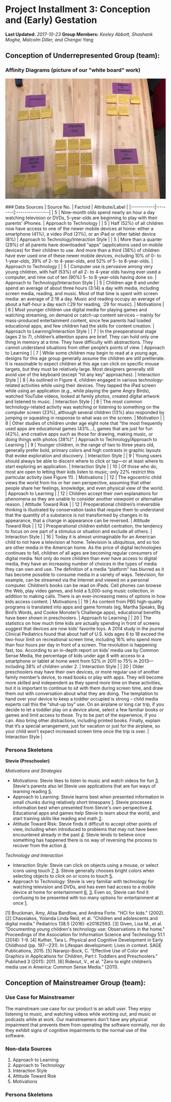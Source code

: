 # Project Installment 3: Conception and (Early) Gestation

**Last Updated:** *2017-10-23*
**Group Members:** *Keeley Abbott, Shashank Moghe, Malcolm Diller, and Chengxi Yang*

## Conception of Underrepresented Group (team):
### Affinity Diagrams (picture of our "white board" work)
![Affinity Diagram](affinityDiagram.png)

<div class="page-break"></div>
### Data Sources
| Source No. | Factoid | Attribute/Label |
|:-----------|:--------|:----------------|
| 5 | Nine-month olds spend nearly an hour a day watching television or DVDs, 5-year-olds are beginning to play with their parents' iPhones. | Approach to Technology |
| 5 | Half (52%) of all children now have access to one of the newer mobile devices at home: either a smartphone (41%), a video iPod (21%), or an iPad or other tablet device (8%) | Approach to Technology/Interaction Style |
| 5 | More than a quarter (29%) of all parents have downloaded “apps” (applications used on mobile devices) for their children to use. And more than a third (38%) of children have ever used one of these newer mobile devices, including 10% of 0- to 1-year-olds, 39% of 2- to 4-year-olds, and 52% of 5- to 8-year-olds. | Approach to Technology |
| 5 | Computer use is pervasive among very young children, with half (53%) of all 2- to 4-year olds having ever used a computer, and nine out of ten (90%) 5- to 8-year-olds having done so. | Approach to Technology/Interaction Style |
| 5 | Children age 8 and under spend an average of about three hours (3:14) a day with media, including screen media, reading, and music. Most of that time is spent with screen media: an average of 2:16 a day. Music and reading occupy an average of about a half-hour a day each (:29 for reading, :29 for music). | Motivations |
| 6 | Most younger children use digital media for playing games and watching streaming, on demand or catch-up content services – mainly for mass-produced entertainment content, since few parents had loaded educational apps, and few children had the skills for content creation. | Approach to Learning/Interaction Style |
| 7 | In the preoperational stage (ages 2 to 7), children’s attention spans are brief. They can hold only one thing in memory at a time. They have difficulty with abstractions. They cannot understand situations from other people’s points of view. | Approach to Learning |
| 7 | While some children may begin to read at a young age, designs for this age group generally assume the children are still preliterate. It is reasonable to expect children at this age can click on specific mouse targets, but they must be relatively large. Most designers generally still avoid use of the keyboard (except “hit any key” approaches). | Interaction Style |
| 8 | As outlined in Figure 4, children engaged in various technology-related activities while using their devices. They tapped the iPad screen while using an application (e.g., while playing the game Angry Birds), watched YouTube videos, looked at family photos, created digital artwork and listened to music. | Interaction Style |
| 8 | The most common technology-related activity was watching or listening to something on the computer screen (23%), although several children (13%) also responded by jumping or squealing in response to what was on the screen. | Motivation |
| 8 | Other studies of children under age eight note that “the most frequently used apps are educational games (43%...), games that are just for fun (42%), and creative apps such as those for drawing, making music, or doing things with photos (38%)”. | Approach to Technology/Approach to Learning |
| 9 | Younger children, in the range of two to three years old, generally prefer bold, primary colors and high contrasts in graphic layouts that evoke exploration and discovery. | Interaction Style |
| 9 | Young users should always be able to discern where to click or tap—or at least where to start exploring an application. | Interaction Style |
| 10 | Of those who do, most are open to letting their kids listen to music; only 22% restrict this particular activity (see Figure 11). | Motivations |
| 12 | The egocentric child views the world from his or her own perspective, assuming that other people share her feelings, knowledge, and even physical view of the world. | Approach to Learning |
| 12 | Children accept their own explanations for phenomena as they are unable to consider another viewpoint or alternative reason. | Attitude Toward Risk |
| 12 | Preoperational children’s irreversible thinking is illustrated by conservation tasks that require them to understand that the quantity of a substance is not transformed by changes in its appearance, that a change in appearance can be reversed. | Attitude Toward Risk |
| 12 | Preoperational children exhibit centration, the tendency to focus on one part of a stimulus or situation and exclude all others. | Interaction Style |
| 16 | Today it is almost unimaginable for an American child to not have a television at home. Television is ubiquitous, and so too are other media in the American home. As the price of digital technologies continues to fall, children of all ages are becoming regular consumers of digital media. Not only do more children than ever have access to digital media, they have an increasing number of choices in the types of media they can own and use. The definition of a media “platform” has blurred as it has become possible to consume media in a variety of ways. Television, for example, can be streamed via the Internet and viewed on a personal computer. Children’s books can be read on iPads. Cell phones can browse the Web, play video games, and hold a 5,000-song music collection, in addition to making calls. There is an ever-increasing menu of options in how kids access content. | Motivations |
| 19 | As content from PBS high-quality programs is translated into apps and game formats (eg, Martha Speaks, Big Bird’s Words, and Cookie Monster’s Challenge apps), educational benefits have been shown in preschoolers. | Approach to Learning |
| 20 | The statistics on how much time kids are actually spending in front of screens suggest that devices are now kids’ favorite toys. A 2014 study in the journal Clinical Pediatrics found that about half of U.S. kids ages 6 to 18 exceed the two-hour limit on recreational screen time, including 16% who spend more than four hours per day in front of a screen. The revolution is happening fast, too. According to an in-depth report on kids’ media use by Common Sense Media, the percentage of kids under age 8 with access to a smartphone or tablet at home went from 52% in 2011 to 75% in 2013—including 38% of children under 2. | Interaction Style |
| 20 | Older preschoolers may have their own devices, or more regular use of another family member’s device, to read books or play with apps. They will become more skilled and independent as they spend more time on these activities, but it is important to continue to sit with them during screen time, and draw them out with conversation about what they are doing. The temptation to hand over your device to keep a toddler occupied is strong – child media experts call this the “shut-up toy” use. On an airplane or long car trip, if you decide to let a toddler play on a device alone, select a few familiar books or games and limit access to those. Try to be part of the experience, if you can. Also bring other distractions, including printed books. Finally, explain that it’s a special arrangement, just for vacation or just for the airplane, so your child won’t expect increased screen time once the trip is over. | Interaction Style |

### Persona Skeletons
**Stevie (Preschooler)**

_Motivations and Strategies_
  - Motivations: Stevie likes to listen to music and watch videos for fun [3](#g14). Stevie's parents also let Stevie use applications that are fun ways of learning reading [5](#r11).
  - Approach to Learning: Stevie learns best when presented information in small chunks during relatively short timespans [1](#b02). Stevie processes information best when presented from Stevie's own perspective [4](#k15). Educational apps and games help Stevie to learn about the world, and start training skills like reading and math [2](#c16).
  - Attitude Toward Risk: Stevie finds it difficult to accept other points of view, including when introduced to problems that may not have been encountered already in the past [4](#k15). Stevie tends to believe once something has happened there is no way of reversing the process to recover from the action [4](#k15).

_Technology and Interaction_
  - Interaction Style: Stevie can click on objects using a mouse, or select icons using touch [7](#b02), [3](#g14). Stevie generally chooses bright colors when selecting objects to click on or icons to touch [5](#n11).
  - Approach to Technology: Stevie is very familiar with technology for watching television and DVDs, and has even had access to a mobile device at home for entertainment [6](#r11), [3](#g14). Even so, Stevie can find it confusing to be presented with too many options for entertainment at once [1](#b02).

[1] Bruckman, Amy, Alisa Bandlow, and Andrea Forte. "HCI for kids." (2002).
[2] Chassiakos, Yolanda Linda Reid, et al. "Children and adolescents and digital media." Pediatrics 138.5 (2016): e20162593.
[3] Given, Lisa M., et al. "Documenting young children's technology use: Observations in the home." Proceedings of the Association for Information Science and Technology 51.1 (2014): 1-9.
[4] Kuther, Tara L. Physical and Cognitive Development in Early Childhood (pp. 197--231). In Lifespan development: Lives in context. SAGE Publications, 2015.
[5] Naranjo-Bock, C. "Effective Use of Color and Graphics in Applications for Children, Part I: Toddlers and Preschoolers." Published 3 (2011): 2011.
[6] Rideout, V., et al. "Zero to eight children’s media use in America: Common Sense Media." (2011).

## Conception of Mainstreamer Group (team):
### Use Case for Mainstreamer
The mainstream use case for our product is an adult user. They enjoy listening to music, and watching videos while working out, and music or podcasts while at work. Our mainstreamers don't have any physical impairment that prevents them from operating the software normally, nor do they exhibit signs of cognitive impairments to the normal use of the software.

### Non-data Sources
1. Approach to Learning
2. Approach to Technology
3. Interaction Style
4. Attitude Toward Risk
5. Motivations

### Persona Skeletons
